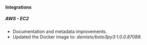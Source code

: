 
#### Integrations

##### AWS - EC2

- Documentation and metadata improvements.
- Updated the Docker image to: *demisto/boto3py3:1.0.0.87088*.
